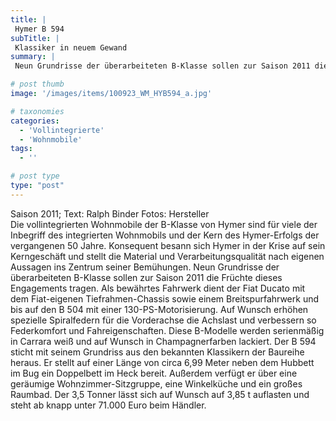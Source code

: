 ```yaml
---
title: |
 Hymer B 594
subTitle: |
 Klassiker in neuem Gewand
summary: |
 Neun Grundrisse der überarbeiteten B-Klasse sollen zur Saison 2011 die Früchte der Qualitätsoffensive bei Hymer tragen. Der Hymer B 594 sticht mit seinem Grundriss aus den bekannten Klassikern der Baureihe heraus. Er stellt auf einer Länge von 6,99 Meter ein Hubbett im Bug und ein Doppelbett im Heck bereit.

# post thumb
image: '/images/items/100923_WM_HYB594_a.jpg'

# taxonomies
categories: 
  - 'Vollintegrierte'
  - 'Wohnmobile'
tags:
  - ''

# post type
type: "post"
---
```


Saison 2011; Text: Ralph Binder Fotos: Hersteller  
Die vollintegrierten Wohnmobile der B-Klasse von Hymer sind für viele der Inbegriff des integrierten Wohnmobils und der Kern des Hymer-Erfolgs der vergangenen 50 Jahre. Konsequent besann sich Hymer in der Krise auf sein Kerngeschäft und stellt die Material und Verarbeitungsqualität nach eigenen Aussagen ins Zentrum seiner Bemühungen. Neun Grundrisse der überarbeiteten B-Klasse sollen zur Saison 2011 die Früchte dieses Engagements tragen. Als bewährtes Fahrwerk dient der Fiat Ducato mit dem Fiat-eigenen Tiefrahmen-Chassis sowie einem Breitspurfahrwerk und bis auf den B 504 mit einer 130-PS-Motorisierung. Auf Wunsch erhöhen spezielle Spiralfedern für die Vorderachse die Achslast und verbessern so Federkomfort und Fahreigenschaften. Diese B-Modelle werden serienmäßig in Carrara weiß und auf Wunsch in Champagnerfarben lackiert. Der B 594 sticht mit seinem Grundriss aus den bekannten Klassikern der Baureihe heraus. Er stellt auf einer Länge von circa 6,99 Meter neben dem Hubbett im Bug ein Doppelbett im Heck bereit. Außerdem verfügt er über eine geräumige Wohnzimmer-Sitzgruppe, eine Winkelküche und ein großes Raumbad. Der 3,5 Tonner lässt sich auf Wunsch auf 3,85 t auflasten und steht ab knapp unter 71.000 Euro beim Händler.